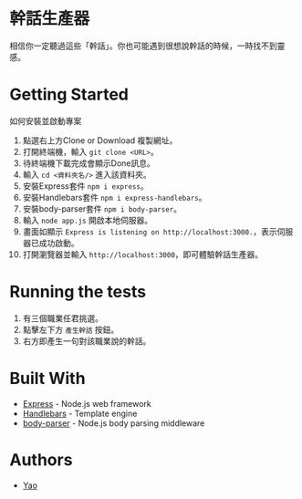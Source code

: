 # 幹話生產器

相信你一定聽過這些「幹話」。你也可能遇到很想說幹話的時候，一時找不到靈感。

# Getting Started

如何安裝並啟動專案

1. 點選右上方Clone or Download 複製網址。
1. 打開終端機，輸入 `git clone <URL>`。
1. 待終端機下載完成會顯示Done訊息。
1. 輸入 `cd <資料夾名/>` 進入該資料夾。
1. 安裝Express套件 `npm i express`。
1. 安裝Handlebars套件 `npm i express-handlebars`。
1. 安裝body-parser套件 `npm i body-parser`。
1. 輸入 `node app.js` 開啟本地伺服器。
1. 畫面如顯示 `Express is listening on http://localhost:3000.`，表示伺服器已成功啟動。
1. 打開瀏覽器並輸入 `http://localhost:3000`，即可體驗幹話生產器。

# Running the tests

1. 有三個職業任君挑選。
1. 點擊左下方 `產生幹話` 按鈕。
1. 右方即產生一句對該職業說的幹話。

# Built With

* [Express](https://expressjs.com/zh-tw/starter/installing.html) - Node.js web framework
* [Handlebars](https://www.npmjs.com/package/body-parser/) - Template engine
* [body-parser](https://www.npmjs.com/package/body-parser) - Node.js body parsing middleware

# Authors
  * [Yao](#)
